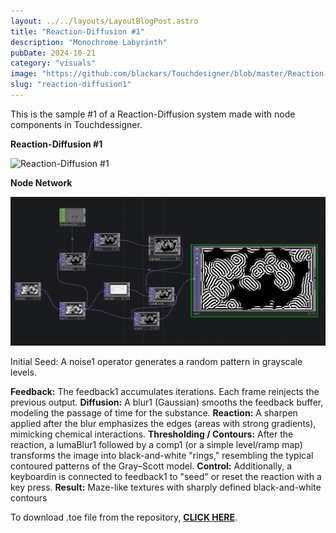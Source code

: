 ```yaml
---
layout: ../../layouts/LayoutBlogPost.astro
title: "Reaction-Diffusion #1"
description: "Monochrome Labyrinth"
pubDate: 2024-10-21
category: "visuals"
image: "https://github.com/blackars/Touchdesigner/blob/master/Reaction-Diffusion/rd1.png?raw=true"
slug: "reaction-diffusion1"
---
```


This is the sample #1 of a Reaction-Diffusion system made with node components in Touchdessigner. 

**Reaction-Diffusion #1** 


![Reaction-Diffusion #1 ](https://github.com/blackars/Touchdesigner/blob/master/Reaction-Diffusion/rd1-16-9.gif?raw=true)

**Node Network** 


![Node Network to reaction-diffusion system #1](https://github.com/blackars/Touchdesigner/blob/master/Reaction-Diffusion/rd1-td-node.png?raw=true)

Initial Seed: A noise1 operator generates a random pattern in grayscale levels.

**Feedback:** The feedback1 accumulates iterations. Each frame reinjects the previous output.
**Diffusion:** A blur1 (Gaussian) smooths the feedback buffer, modeling the passage of time for the substance.
**Reaction:** A sharpen applied after the blur emphasizes the edges (areas with strong gradients), mimicking chemical interactions.
**Thresholding / Contours:** After the reaction, a lumaBlur1 followed by a comp1 (or a simple level/ramp map) transforms the image into black-and-white "rings," resembling the typical contoured patterns of the Gray–Scott model.
**Control:** Additionally, a keyboardin is connected to feedback1 to "seed" or reset the reaction with a key press.
**Result:** Maze-like textures with sharply defined black-and-white contours


To download .toe file from the repository, **[CLICK HERE](https://github.com/blackars/Touchdesigner/tree/master/Reaction-Diffusion)**.

